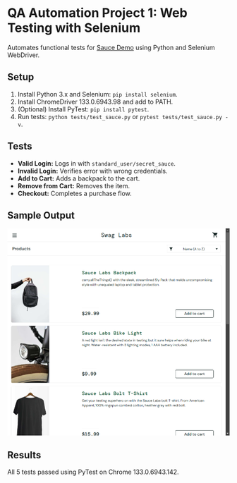 # QA Automation Project 1: Web Testing with Selenium

Automates functional tests for [Sauce Demo](https://www.saucedemo.com/) using Python and Selenium WebDriver.

## Setup
1. Install Python 3.x and Selenium: `pip install selenium`.
2. Install ChromeDriver 133.0.6943.98 and add to PATH.
3. (Optional) Install PyTest: `pip install pytest`.
4. Run tests: `python tests/test_sauce.py` or `pytest tests/test_sauce.py -v`.

## Tests
- **Valid Login:** Logs in with `standard_user/secret_sauce`.
- **Invalid Login:** Verifies error with wrong credentials.
- **Add to Cart:** Adds a backpack to the cart.
- **Remove from Cart:** Removes the item.
- **Checkout:** Completes a purchase flow.

## Sample Output
![Login Success](login_success.png)

## Results
All 5 tests passed using PyTest on Chrome 133.0.6943.142.
